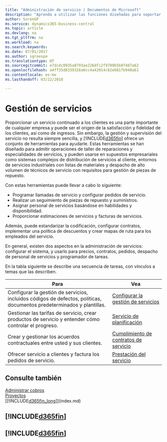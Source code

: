 ```yaml
---
title: "Administración de servicio | Documentos de Microsoft"
description: "Aprenda a utilizar las funciones diseñadas para soportar las operaciones del taller de reparaciones y del servicio de campo."
author: SorenGP
ms.service: dynamics365-business-central
ms.topic: article
ms.devlang: na
ms.tgt_pltfrm: na
ms.workload: na
ms.search.keywords: 
ms.date: 07/01/2017
ms.author: sgroespe
ms.translationtype: HT
ms.sourcegitcommit: e7dcdc0935a8793ae226dfc2f9709b5b8f487a62
ms.openlocfilehash: a4ff35d8339326a0cc4a42014c82e081fb940a61
ms.contentlocale: es-mx
ms.lasthandoff: 03/22/2018

---
```

# <a name="service-management"></a>Gestión de servicios
Proporcionar un servicio continuado a los clientes es una parte importante de cualquier empresa y puede ser el origen de la satisfacción y fidelidad de los clientes, así como de ingresos. Sin embargo, la gestión y supervisión del servicio no resulta siempre sencilla, y [!INCLUDE[d365fin](includes/d365fin_md.md)] ofrece un conjunto de herramientas para ayudarle. Estas herramientas se han diseñado para admitir operaciones de taller de reparaciones y especialidades de servicios, y pueden usarse en supuestos empresariales como sistemas complejos de distribución de servicios al cliente, entornos de servicios industriales con listas de materiales y despacho de alto volumen de técnicos de servicio con requisitos para gestión de piezas de repuesto.  

 Con estas herramientas puede llevar a cabo lo siguiente:  

* Programar llamadas de servicio y configurar pedidos de servicio.  
* Realizar un seguimiento de piezas de repuesto y suministros.  
* Asignar personal de servicios basándose en habilidades y disponibilidad.  
* Proporcionar estimaciones de servicios y facturas de servicios.  

Además, puede estandarizar la codificación, configurar contratos, implementar una política de descuentos y crear mapas de ruta para los empleados del servicio.  

En general, existen dos aspectos en la administración de servicios: configurar el sistema, y usarlo para precios, contratos, pedidos, despacho de personal de servicios y programador de tareas.  

En la tabla siguiente se describe una secuencia de tareas, con vínculos a temas que las describen.   

|**Para**|**Vea**|  
|------------|-------------|  
|Configurar la gestión de servicios, incluidos códigos de defectos, políticas, documentos predeterminados y plantillas.|[Configurar la gestión de servicios](service-setup-service.md)|  
|Gestionar las tarifas de servicio, crear productos de servicio y entender cómo controlar el progreso.|[Servicio de planificación](service-plan-service.md)|  
|Crear y gestionar los acuerdos contractuales entre usted y sus clientes.|[Cumplimiento de contratos de servicio](service-fulfill-service-contracts.md)|  
|Ofrecer servicio a clientes y factura los pedidos de servicio.|[Prestación del servicio](service-deliver-service.md)|  

## <a name="see-also"></a>Consulte también  
[Administrar cobros](receivables-manage-receivables.md)   
[Proyectos](projects-how-create-jobs.md)   
[[!INCLUDE[d365fin_long](includes/d365fin_long_md.md)]](index.md)

## [!INCLUDE[d365fin](includes/free_trial_md.md)]  
## [!INCLUDE[d365fin](includes/training_link_md.md)]

